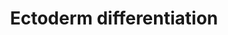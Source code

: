 ---
annotations:
- type: Pathway Ontology
  value: regulatory pathway
authors:
- Nsalomonis
- Egonw
- MaintBot
- Zari
- Khanspers
- Fehrhart
- Susan
- Mkutmon
- Marvin M2
- Eweitz
description: 'Model depicting ectoderm specification based on the literature and highly
  enriched gene expression profiles via comparison across dozens of independent induced
  and embryonic pluripotent stem cell lines, following differentiation to multiple
  lineages (ectoderm, mesoderm, endoderm, embryoid body). The underlying genomic data
  can be obtained from:  https://www.synapse.org/#!Synapse:syn1773109.  Proteins on
  this pathway have targeted assays available via the [https://assays.cancer.gov/available_assays?wp_id=WP2858
  CPTAC Assay Portal]'
last-edited: 2021-05-12
organisms:
- Homo sapiens
redirect_from:
- /index.php/Pathway:WP2858
- /instance/WP2858
schema-jsonld:
- '@context': https://schema.org/
  '@id': https://wikipathways.github.io/pathways/WP2858.html
  '@type': Dataset
  creator:
    '@type': Organization
    name: WikiPathways
  description: 'Model depicting ectoderm specification based on the literature and
    highly enriched gene expression profiles via comparison across dozens of independent
    induced and embryonic pluripotent stem cell lines, following differentiation to
    multiple lineages (ectoderm, mesoderm, endoderm, embryoid body). The underlying
    genomic data can be obtained from:  https://www.synapse.org/#!Synapse:syn1773109.  Proteins
    on this pathway have targeted assays available via the [https://assays.cancer.gov/available_assays?wp_id=WP2858
    CPTAC Assay Portal]'
  keywords:
  - MIR486
  - BCAS3
  - GAS2L1
  - ARHGDIG
  - GREB1
  - TRIM33
  - OGT
  - RAB8B
  - TBL1X
  - HDAC10
  - TSKU
  - ZFHX4
  - SDCBP
  - MAFB
  - POU2F2
  - ZBTB16
  - SGSM3
  - RHPN1
  - NR2F2
  - SIX6
  - TFAP2A
  - CTNNA2
  - HIST1H2BH
  - CLVS1
  - STX16
  - PTPN13
  - PAX3
  - TCF7L1
  - KCNK10
  - C1GALT1
  - MIR34C
  - PI4KA
  - PDE7A
  - KIAA1161
  - KIFC3
  - HMGB2
  - ZBTB7B
  - SPRY2
  - CAP2
  - PPFIBP2
  - TOX3
  - NUMA1
  - ANKS1B
  - GLI3
  - PTPRB
  - WDR44
  - NLGN1
  - ELOVL2
  - HESX1
  - GLB1
  - ST8SIA4
  - KRT6A
  - AHI1
  - SHH
  - DMD
  - TFAP2C
  - MECP2
  - MIR361
  - AES
  - TSC22D1
  - SNCA
  - FGFR2
  - FYN
  - ASTN1
  - TTC14
  - VAX2
  - RRBP1
  - PRKAG2
  - MYC
  - ROR2
  - SORCS1
  - SMURF1
  - NARS2
  - ARHGEF9
  - BMPR1A
  - PAN2
  - SOX2
  - NF2
  - JAKMIP1
  - CDH8
  - CDON
  - PLCXD3
  - BCOR
  - SCHIP1
  - UBTF
  - FZD5
  - BAZ1A
  - PGM1
  - ZNF219
  - CLDN11
  - PPARD
  - TCF3
  - RIT1
  - FZD8
  - RGMA
  - EDA2R
  - ABCC4
  - BOC
  - ARHGAP10
  - CCDC130
  - FHL2
  - CTBP1
  - SERPINB6
  - MKS1
  - BMP4
  - PAX6
  - GRAMD1B
  - ARX
  - FZD4
  - FOXA2
  - GATA6
  - STC1
  - CROCCP2
  - LDB2
  - PHF8
  - ELOVL4
  - MIR124-1
  - PLXNA2
  - CCL2
  - PODXL
  - SOCS2
  - JUP
  - HDAC6
  - NFATC1
  - MIR15B
  - PIM1
  - FOXL1
  - SMAD4
  - CCDC88C
  - WNT1
  - NLK
  - TRPM2
  - CTNNB1
  - LHX1
  - EDA
  - CDH6
  - TNFRSF11B
  - MZF1
  - CELSR2
  - ARHGAP15
  - LY6E
  - SKIL
  - ZBTB2
  - CTNND2
  license: CC0
  name: Ectoderm differentiation
seo: CreativeWork
title: Ectoderm differentiation
wpid: WP2858
---